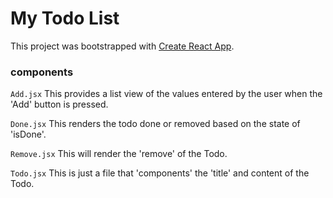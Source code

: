 # My Todo List

This project was bootstrapped with [Create React App](https://github.com/facebook/create-react-app).


### components

`Add.jsx`
This provides a list view of the values entered by the user when the 'Add' button is pressed.

`Done.jsx`
This renders the todo done or removed based on the state of 'isDone'.

`Remove.jsx`
This will render the 'remove' of the Todo.

`Todo.jsx`
This is just a file that 'components' the 'title' and content of the Todo.
